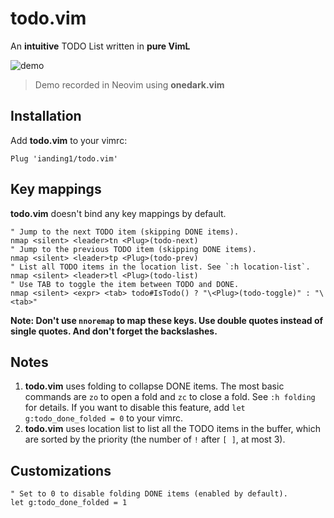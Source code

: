 # todo.vim

An **intuitive** TODO List written in **pure VimL**

![demo](https://i.ibb.co/7SWD04N/todo-vim-demo.gif) 

> Demo recorded in Neovim using **onedark.vim**

## Installation

Add **todo.vim** to your vimrc:

```
Plug 'ianding1/todo.vim'
```

## Key mappings

**todo.vim** doesn't bind any key mappings by default.

```vim
" Jump to the next TODO item (skipping DONE items).
nmap <silent> <leader>tn <Plug>(todo-next)
" Jump to the previous TODO item (skipping DONE items).
nmap <silent> <leader>tp <Plug>(todo-prev)
" List all TODO items in the location list. See `:h location-list`.
nmap <silent> <leader>tl <Plug>(todo-list)
" Use TAB to toggle the item between TODO and DONE.
nmap <silent> <expr> <tab> todo#IsTodo() ? "\<Plug>(todo-toggle)" : "\<tab>"
```

**Note: Don't use `nnoremap` to map these keys. Use double quotes instead of single quotes. And don't forget the backslashes.**

## Notes

1. **todo.vim** uses folding to collapse DONE items. The most basic commands are `zo` to open a fold and `zc` to close a fold. See `:h folding` for details. If you want to disable this feature, add `let g:todo_done_folded = 0` to your vimrc.
2. **todo.vim** uses location list to list all the TODO items in the buffer, which are sorted by the priority (the number of `!` after `[ ]`, at most 3).

## Customizations

```vim
" Set to 0 to disable folding DONE items (enabled by default).
let g:todo_done_folded = 1
```
